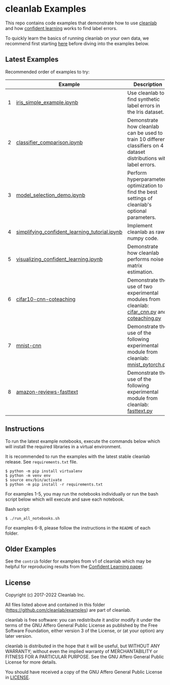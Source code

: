 # cleanlab Examples

This repo contains code examples that demonstrate how to use [cleanlab](https://github.com/cleanlab) and how [confident learning](https://arxiv.org/abs/1911.00068) works to find label errors.

To quickly learn the basics of running cleanlab on your own data, we recommend first starting [here](https://docs.cleanlab.ai/v1.0.1/index.html#quickstart) before diving into the examples below.

## Latest Examples

Recommended order of examples to try:

|     | Example                                                                                        | Description                                                                                                                                                                                                                                                                  |
| --- | ---------------------------------------------------------------------------------------------- | ---------------------------------------------------------------------------------------------------------------------------------------------------------------------------------------------------------------------------------------------------------------------------- |
| 1   | [iris_simple_example.ipynb](iris_simple_example.ipynb)                                         | Use cleanlab to find synthetic label errors in the Iris dataset.                                                                                                                                                                                                             |
| 2   | [classifier_comparison.ipynb](classifier_comparison.ipynb)                                     | Demonstrate how cleanlab can be used to train 10 different classifiers on 4 dataset distributions with label errors.                                                                                                                                                         |
| 3   | [model_selection_demo.ipynb](model_selection_demo.ipynb)                                       | Perform hyperparameter optimization to find the best settings of cleanlab's optional parameters.                                                                                                                                                                             |
| 4   | [simplifying_confident_learning_tutorial.ipynb](simplifying_confident_learning_tutorial.ipynb) | Implement cleanlab as raw numpy code.                                                                                                                                                                                                                                        |
| 5   | [visualizing_confident_learning.ipynb](visualizing_confident_learning.ipynb)                   | Demonstrate how cleanlab performs noise matrix estimation.                                                                                                                                                                                                                   |
| 6   | [cifar10-cnn-coteaching](cifar10-cnn-coteaching)                                               | Demonstrate the use of two experimental modules from cleanlab: [cifar_cnn.py](https://github.com/cleanlab/cleanlab/blob/master/cleanlab/experimental/cifar_cnn.py) and [coteaching.py](https://github.com/cleanlab/cleanlab/blob/master/cleanlab/experimental/coteaching.py) |
| 7   | [mnist-cnn](mnist-cnn)                                                                         | Demonstrate the use of the following experimental module from cleanlab: [mnist_pytorch.py](https://github.com/cleanlab/cleanlab/blob/master/cleanlab/experimental/mnist_pytorch.py)                                                                                          |
| 8   | [amazon-reviews-fasttext](amazon-reviews-fasttext)                                             | Demonstrate the use of the following experimental module from cleanlab: [fasttext.py](https://github.com/cleanlab/cleanlab/blob/master/cleanlab/experimental/fasttext.py)                                                                                                    |

## Instructions

To run the latest example notebooks, execute the commands below which will install the required libraries in a virtual environment.

It is recommended to run the examples with the latest stable cleanlab release. See `requirements.txt` file.

```console
$ python -m pip install virtualenv
$ python -m venv env
$ source env/bin/activate
$ python -m pip install -r requirements.txt
```

For examples 1-5, you may run the notebooks individually or run the bash script below which will execute and save each notebook.

Bash script:

```console
$ ./run_all_notebooks.sh
```

For examples 6-8, please follow the instructions in the `README` of each folder.

## Older Examples

See the `contrib` folder for examples from v1 of cleanlab which may be helpful for reproducing results from the [Confident Learning paper](https://arxiv.org/abs/1911.00068).

## License

Copyright (c) 2017-2022 Cleanlab Inc.

All files listed above and contained in this folder (<https://github.com/cleanlab/examples>) are part of cleanlab.

cleanlab is free software: you can redistribute it and/or modify
it under the terms of the GNU Affero General Public License as published by
the Free Software Foundation, either version 3 of the License, or
(at your option) any later version.

cleanlab is distributed in the hope that it will be useful,
but WITHOUT ANY WARRANTY; without even the implied warranty of
MERCHANTABILITY or FITNESS FOR A PARTICULAR PURPOSE. See the
GNU Affero General Public License for more details.

You should have received a copy of the GNU Affero General Public License in [LICENSE](LICENSE).

